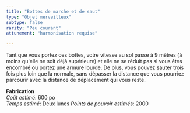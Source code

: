 ```yaml
---
title: "Bottes de marche et de saut"
type: "Objet merveilleux"
subtype: false
rarity: "Peu courant"
attunement: "harmonisation requise"

---
```

Tant que vous portez ces bottes, votre vitesse au sol passe à 9 mètres (à moins qu'elle ne soit déjà supérieure) et elle ne se réduit pas si vous êtes encombré ou portez une armure lourde. De plus, vous pouvez sauter trois fois plus loin que la normale, sans dépasser la distance que vous pourriez parcourir avec la distance de déplacement qui vous reste.

**Fabrication**  
*Coût estimé*: 600 po  
*Temps estimé*: Deux lunes
*Points de pouvoir estimés*: 2000    
